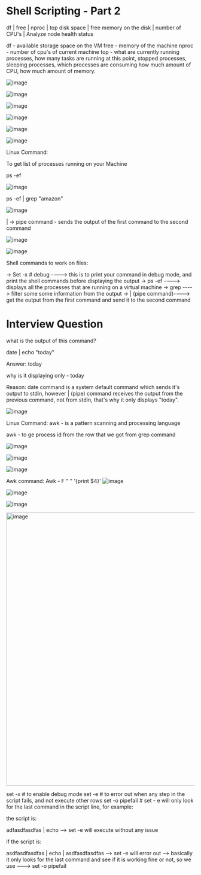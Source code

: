 
# Shell Scripting - Part 2

df | free | nproc | top
disk space | free memory on the disk | number of CPU's | Analyze node health status

df - available storage space on the VM
free - memory of the machine
nproc - number of cpu's of current machine
top - what are currently running processes, how many tasks are running at this point, stopped processes, sleeping processes, which processes are consuming how much amount of CPU, how much amount of memory.


![image](https://github.com/user-attachments/assets/493d4c35-0c7b-4aa1-9399-e0e25d5dbefe)

![image](https://github.com/user-attachments/assets/690f5892-1bc4-41eb-bf71-8af6b698159d)


![image](https://github.com/user-attachments/assets/1997030e-28e6-43f7-beeb-97ef287d5bb8)


![image](https://github.com/user-attachments/assets/1e75d83c-83ca-4b77-9ed0-d554f24d9adb)

![image](https://github.com/user-attachments/assets/1eae9add-c706-4e2b-96d3-f0848c2164e1)

![image](https://github.com/user-attachments/assets/135ea5c6-5b39-4f7a-8df9-2bb7669905d9)



Linux Command:

To get list of processes running on your Machine

ps -ef

![image](https://github.com/user-attachments/assets/1eabcc64-1347-4e0b-9a87-9c544e15400b)

ps -ef | grep "amazon"

![image](https://github.com/user-attachments/assets/8ef4dc09-8ed3-4086-8fac-1bee1adf5911)

| -> pipe command - sends the output of the first command to the second command

![image](https://github.com/user-attachments/assets/77343efa-2b50-4b92-8a92-4392bbf8362d)

![image](https://github.com/user-attachments/assets/9ed6266d-111c-48f2-b3a1-37db638b8b5e)



Shell commands to work on files:

-> Set -x  # debug    ----> this is to print your command in debug mode, and print the shell commands before displaying the output
-> ps -ef             ----> displays all the processes that are running on a virtual machine
-> grep               ----> filter some some information from the output
-> |    (pipe command)----> get the output from the first command and send it to the second command


# Interview Question
what is the output of this command?

date | echo "today"

Answer: today

why  is it displaying only - today

Reason:  date command is a system default command which sends it's output to stdin, however | (pipe) command receives the output from the previous command, not from stdin, that's why it only displays "today".

![image](https://github.com/user-attachments/assets/b7ad81e9-082a-43dd-91f4-c81417845097)



Linux Command:  awk - is a pattern scanning and processing language

awk - to ge process id from the row that we got from grep command

![image](https://github.com/user-attachments/assets/d961c019-3d6b-4065-9260-eefa2e19deae)





![image](https://github.com/user-attachments/assets/867a25be-27ea-453d-8f49-4419a14764da)

![image](https://github.com/user-attachments/assets/af599f8a-7022-4489-bf20-397de1ab61ab)

Awk command:
Awk - F " " '{print $4}'
![image](https://github.com/user-attachments/assets/5afe684a-4261-4c70-b93b-6768da5ec015)


![image](https://github.com/user-attachments/assets/902a3ac9-2aa9-4014-aac2-06b744584d3c)

![image](https://github.com/user-attachments/assets/eade9807-b596-4d9d-91a2-998e91735cc8)



<img width="875" height="730" alt="image" src="https://github.com/user-attachments/assets/f65d56c8-3f6c-409c-a723-12bd2e125326" />

set -x # to enable debug mode
set -e # to error out when any step in the script fails, and not execute other rows
set -o pipefail  # set - e will only look for the last command in the script line,  for example:

the script is:


adfasdfasdfas | echo   --> set -e will execute without any issue

if the script is:

asdfasdfasdfas | echo | asdfasdfasdfas  --> set -e will error out --> basically it only looks for the last command and see if it is working fine or not, so we use ---> set -o pipefail












